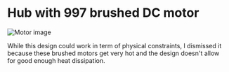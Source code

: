 # Hub with 997 brushed DC motor

![Motor image](../../components/997%20motor%20/997-motor.jpg)

While this design could work in term of physical constraints, I dismissed it because these brushed motors
get very hot and the design doesn't allow for good enough heat dissipation.

